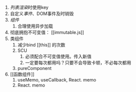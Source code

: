 1. *列表渲染*时使用key
2. 自定义*事件*、DOM事件及时销毁
3. *组件*
	1. 合理使用异步加载
4. 彻底拥抱不可变值： [[immutable.js]] 
5. 类组件
	1. 减少bind [[this]] 的次数
	2. SCU
		1. 必须配合不可变值使用。传入新值
		2. 一定要每次都用吗？只要不会导致卡顿，不必每次都用
	3. pureComponent
6. [[函数组件]] 
	1. useMemo, useCallback, React. memo
	2. React. memo